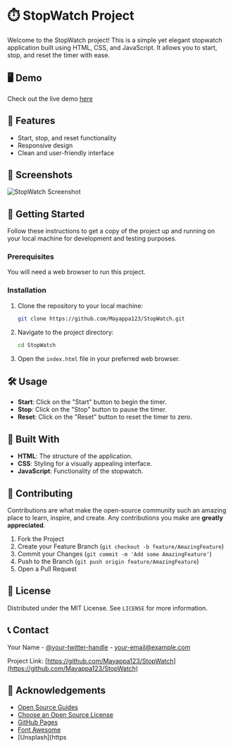 # ⏱️ StopWatch Project

Welcome to the StopWatch project! This is a simple yet elegant stopwatch application built using HTML, CSS, and JavaScript. It allows you to start, stop, and reset the timer with ease.

## 🖥️ Demo

Check out the live demo [here](https://your-demo-link.com)

## 🌟 Features

- Start, stop, and reset functionality
- Responsive design
- Clean and user-friendly interface

## 📸 Screenshots

![StopWatch Screenshot](link-to-screenshot)

## 🚀 Getting Started

Follow these instructions to get a copy of the project up and running on your local machine for development and testing purposes.

### Prerequisites

You will need a web browser to run this project.

### Installation

1. Clone the repository to your local machine:

    ```sh
    git clone https://github.com/Mayappa123/StopWatch.git
    ```

2. Navigate to the project directory:

    ```sh
    cd StopWatch
    ```

3. Open the `index.html` file in your preferred web browser.

## 🛠️ Usage

- **Start**: Click on the "Start" button to begin the timer.
- **Stop**: Click on the "Stop" button to pause the timer.
- **Reset**: Click on the "Reset" button to reset the timer to zero.

## 🎨 Built With

- **HTML**: The structure of the application.
- **CSS**: Styling for a visually appealing interface.
- **JavaScript**: Functionality of the stopwatch.

## 🤝 Contributing

Contributions are what make the open-source community such an amazing place to learn, inspire, and create. Any contributions you make are **greatly appreciated**.

1. Fork the Project
2. Create your Feature Branch (`git checkout -b feature/AmazingFeature`)
3. Commit your Changes (`git commit -m 'Add some AmazingFeature'`)
4. Push to the Branch (`git push origin feature/AmazingFeature`)
5. Open a Pull Request

## 📄 License

Distributed under the MIT License. See `LICENSE` for more information.

## 📞 Contact

Your Name - [@your-twitter-handle](https://twitter.com/your-twitter-handle) - your-email@example.com

Project Link: [https://github.com/Mayappa123/StopWatch](https://github.com/Mayappa123/StopWatch)

## 🙏 Acknowledgements

- [Open Source Guides](https://opensource.guide/)
- [Choose an Open Source License](https://choosealicense.com)
- [GitHub Pages](https://pages.github.com)
- [Font Awesome](https://fontawesome.com)
- [Unsplash](https
